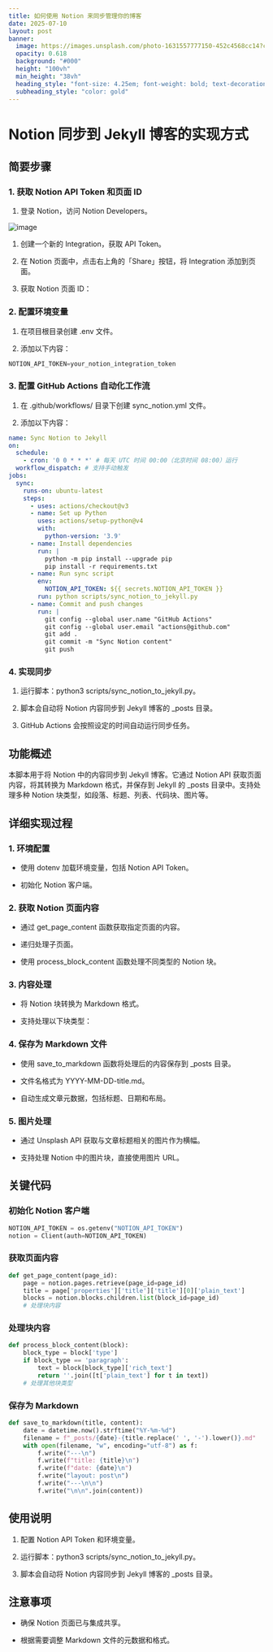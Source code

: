 ```yaml
---
title: 如何使用 Notion 来同步管理你的博客
date: 2025-07-10
layout: post
banner:
  image: https://images.unsplash.com/photo-1631557777150-452c4568cc14?crop=entropy&cs=tinysrgb&fit=max&fm=jpg&ixid=M3w2OTIwMzJ8MHwxfHJhbmRvbXx8fHx8fHx8fDE3NTIxNjQ5NDB8&ixlib=rb-4.1.0&q=80&w=1080
  opacity: 0.618
  background: "#000"
  height: "100vh"
  min_height: "38vh"
  heading_style: "font-size: 4.25em; font-weight: bold; text-decoration: underline"
  subheading_style: "color: gold"
---
```


# Notion 同步到 Jekyll 博客的实现方式

## 简要步骤

### 1. 获取 Notion API Token 和页面 ID

1. 登录 Notion，访问 Notion Developers。

![image](https://prod-files-secure.s3.us-west-2.amazonaws.com/a7a0cc5a-89b9-4cda-8686-1fba0ca52f40/d19c1afe-dea5-4312-9333-786b0ba83054/image.png?X-Amz-Algorithm=AWS4-HMAC-SHA256&X-Amz-Content-Sha256=UNSIGNED-PAYLOAD&X-Amz-Credential=ASIAZI2LB466Q7QQMF3H%2F20250710%2Fus-west-2%2Fs3%2Faws4_request&X-Amz-Date=20250710T162900Z&X-Amz-Expires=3600&X-Amz-Security-Token=IQoJb3JpZ2luX2VjELn%2F%2F%2F%2F%2F%2F%2F%2F%2F%2FwEaCXVzLXdlc3QtMiJIMEYCIQDqcvpv5OIPdBiFSMoi0ByaRYWiUF9ejOPC65QZUOo16QIhANR04YpJ2Qbacb105BznvTbmG80JvTAZTKOS33k%2F7Wd5KogECMH%2F%2F%2F%2F%2F%2F%2F%2F%2F%2FwEQABoMNjM3NDIzMTgzODA1IgwkcJopHhfqrKKKJ5kq3AOL30Ck8rQbCsvBx04EpLzW91c625ZFIRNXyLHjgnN%2FRaS5ELVu1oVo6aAAj%2FuSgLavZCjbCJvMOl9AY%2B0u7E%2FWYL2ul51L%2F1M2uBxcvvY0ICjZ9SzzkKu%2BYNzfCiPb7F%2BtfWLUtM5fyz0TUupocD%2FBK7gMq%2FR8DUWLg8Mmfwxy%2Fs%2BQfE4v1zt7s0qvCDgJ8TTgE0wj3GwlUYiF8%2FuxeD8sS7bRbcITGfVkEgQDDEWoRBIEygHOHwSFD%2FAhmvPylFzP2Aeh7f1SNwZfuV8wgVQxYBLjdKf5pxLlF6CMI76fgpH2myT8fRbkdWe9%2BHTB9HvtYWiidnAdHnmJHRltwp9HJxCkhxZZSLg1k9fGAtmq9xjan5F2FfRYGYy1tYtSlZg6%2FcN4Hb%2Fj%2F6KEh0xoEX13xewoPh8GN5Xcl33%2BH%2Fe3CoWlscF%2FyaZRWgS3nYV3W76SD0INMVAuL%2Fp74JKSOOqVJDmzXxWCN0XGJNdgUJs5nZzu1dtJxPKwzz5AT1ET15J5zZFFdwmoA3hiixbQfRZ5ffe95AnvO9FVJPLeyPVBqcZlh%2BmR2TvPSJPt08H5cJW2oul5EuZZ7yNNvnnJsJumuYfQ0oPIsq7hNKInhxf2Jcirpv3iaQNp4%2F%2FFezD20L%2FDBjqkAQNXpPceBcv66m%2BEPq%2Fe%2BNvhdRmC4r7Nm9j3XDarT0wf6CJ3%2Fa0SlYXLu5DnMJlQjMptRTGrkc%2BjML5RanjuU9ptJUebKnwupe5f9%2Bddy7QXlCp0pxhrN%2FI1ZGc9J5W2h5ee%2FbvF%2FAnlbqvRrWyHn34tBXrCJSwO6Ic4ZjIAlbMweZHjCxqaklhXXiI3hbkfDl%2B7pieX2QOtx1kuomCuodYZvGFH&X-Amz-Signature=30f3f10405950f792aa4c7501a050220e328a613504aa98c79d200d80bdbf8d6&X-Amz-SignedHeaders=host&x-amz-checksum-mode=ENABLED&x-id=GetObject)

1. 创建一个新的 Integration，获取 API Token。

1. 在 Notion 页面中，点击右上角的「Share」按钮，将 Integration 添加到页面。

1. 获取 Notion 页面 ID：


### 2. 配置环境变量

1. 在项目根目录创建 .env 文件。

1. 添加以下内容：

```javascript
NOTION_API_TOKEN=your_notion_integration_token
```

### 3. 配置 GitHub Actions 自动化工作流

1. 在 .github/workflows/ 目录下创建 sync_notion.yml 文件。

1. 添加以下内容：

```yaml
name: Sync Notion to Jekyll
on:
  schedule:
    - cron: '0 0 * * *' # 每天 UTC 时间 00:00（北京时间 08:00）运行
  workflow_dispatch: # 支持手动触发
jobs:
  sync:
    runs-on: ubuntu-latest
    steps:
      - uses: actions/checkout@v3
      - name: Set up Python
        uses: actions/setup-python@v4
        with:
          python-version: '3.9'
      - name: Install dependencies
        run: |
          python -m pip install --upgrade pip
          pip install -r requirements.txt
      - name: Run sync script
        env:
          NOTION_API_TOKEN: ${{ secrets.NOTION_API_TOKEN }}
        run: python scripts/sync_notion_to_jekyll.py
      - name: Commit and push changes
        run: |
          git config --global user.name "GitHub Actions"
          git config --global user.email "actions@github.com"
          git add .
          git commit -m "Sync Notion content"
          git push
```

### 4. 实现同步

1. 运行脚本：python3 scripts/sync_notion_to_jekyll.py。

1. 脚本会自动将 Notion 内容同步到 Jekyll 博客的 _posts 目录。

1. GitHub Actions 会按照设定的时间自动运行同步任务。

## 功能概述

本脚本用于将 Notion 中的内容同步到 Jekyll 博客。它通过 Notion API 获取页面内容，将其转换为 Markdown 格式，并保存到 Jekyll 的 _posts 目录中。支持处理多种 Notion 块类型，如段落、标题、列表、代码块、图片等。

## 详细实现过程

### 1. 环境配置

- 使用 dotenv 加载环境变量，包括 Notion API Token。

- 初始化 Notion 客户端。

### 2. 获取 Notion 页面内容

- 通过 get_page_content 函数获取指定页面的内容。

- 递归处理子页面。

- 使用 process_block_content 函数处理不同类型的 Notion 块。

### 3. 内容处理

- 将 Notion 块转换为 Markdown 格式。

- 支持处理以下块类型：


### 4. 保存为 Markdown 文件

- 使用 save_to_markdown 函数将处理后的内容保存到 _posts 目录。

- 文件名格式为 YYYY-MM-DD-title.md。

- 自动生成文章元数据，包括标题、日期和布局。

### 5. 图片处理

- 通过 Unsplash API 获取与文章标题相关的图片作为横幅。

- 支持处理 Notion 中的图片块，直接使用图片 URL。

## 关键代码

### 初始化 Notion 客户端

```python
NOTION_API_TOKEN = os.getenv("NOTION_API_TOKEN")
notion = Client(auth=NOTION_API_TOKEN)
```

### 获取页面内容

```python
def get_page_content(page_id):
    page = notion.pages.retrieve(page_id=page_id)
    title = page['properties']['title']['title'][0]['plain_text']
    blocks = notion.blocks.children.list(block_id=page_id)
    # 处理块内容
```

### 处理块内容

```python
def process_block_content(block):
    block_type = block['type']
    if block_type == 'paragraph':
        text = block[block_type]['rich_text']
        return ''.join([t['plain_text'] for t in text])
    # 处理其他块类型
```

### 保存为 Markdown

```python
def save_to_markdown(title, content):
    date = datetime.now().strftime("%Y-%m-%d")
    filename = f"_posts/{date}-{title.replace(' ', '-').lower()}.md"
    with open(filename, "w", encoding="utf-8") as f:
        f.write("---\n")
        f.write(f"title: {title}\n")
        f.write(f"date: {date}\n")
        f.write("layout: post\n")
        f.write("---\n\n")
        f.write("\n\n".join(content))
```

## 使用说明

1. 配置 Notion API Token 和环境变量。

1. 运行脚本：python3 scripts/sync_notion_to_jekyll.py。

1. 脚本会自动将 Notion 内容同步到 Jekyll 博客的 _posts 目录。

## 注意事项

- 确保 Notion 页面已与集成共享。

- 根据需要调整 Markdown 文件的元数据和格式。